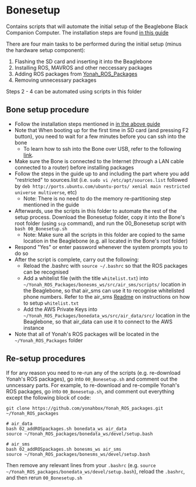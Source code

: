 # Bonesetup

Contains scripts that will automate the initial setup of the Beaglebone Black Companion Computer. The installation steps are found [in this guide](https://subscription.packtpub.com/book/hardware_and_creative/9781786463654/1/ch01lvl1sec12/installing-ros-in-beaglebone-black)

There are four main tasks to be performed during the initial setup (minus the hardware setup component):

1. Flashing the SD card and inserting it into the Beaglebone
2. Installing ROS, MAVROS and other neccessary packages
3. Adding ROS packages from [Yonah_ROS_Packages](https://github.com/yonahbox/Yonah_ROS_packages.git)
4. Removing unnecessary packages

Steps 2 - 4 can be automated using scripts in this folder

## Bone setup procedure

* Follow the installation steps mentioned in [in the above guide](https://subscription.packtpub.com/book/hardware_and_creative/9781786463654/1/ch01lvl1sec12/installing-ros-in-beaglebone-black)
* Note that When booting up for the first time in SD card (and pressing F2 button), you need to wait for a few minutes before you can ssh into the bone
    * To learn how to ssh into the Bone over USB, refer to the following [link](https://www.dummies.com/computers/beaglebone/how-to-connect-your-beaglebone-via-ssh-over-usb/).
* Make sure the Bone is connected to the Internet (through a LAN cable connected to a router) before installing packages
* Follow the steps in the guide up to and including the part where you add "restricted" to sources.list (i.e. `sudo vi /etc/apt/sources.list` followed by `deb http://ports.ubuntu.com/ubuntu-ports/ xenial main restricted universe multiverse`, etc)
    * Note: There is no need to do the memory re-partitioning step mentioned in the guide
* Afterwards, use the scripts in this folder to automate the rest of the setup process. Download the Bonesetup folder, copy it into the Bone's root folder (using `scp` command), and run the 00_Bonesetup script with `bash 00_Bonesetup.sh`
    * Note: Make sure all the scripts in this folder are copied to the same location in the Beaglebone (e.g. all located in the Bone's root folder)
* Respond "Yes" or enter password whenever the system prompts you to do so
* After the script is complete, carry out the following:
    * Reload the .bashrc with `source ~/.bashrc` so that the ROS packages can be recognised
    * Add a whitelist file (with the title `whitelist.txt`) into `~/Yonah_ROS_Packages/bonesms_ws/src/air_sms/scripts/` location in the Beaglebone, so that air_sms can use it to recognise whitelisted phone numbers. Refer to the air_sms [Readme](https://github.com/yonahbox/Yonah_ROS_packages/tree/master/bonesms_ws) on instructions on how to setup `whitelist.txt`
    * Add the AWS Private Keys into `~/Yonah_ROS_Packages/bonedata_ws/src/air_data/src/` location in the Beaglebone, so that air_data can use it to connect to the AWS instance
* Note that all of Yonah's ROS packages will be located in the `~/Yonah_ROS_Packages` folder

## Re-setup procedures

If for any reason you need to re-run any of the scripts (e.g. re-download Yonah's ROS packages), go into `00_Bonesetup.sh` and comment out the unncessary parts. For example, to re-download and re-compile Yonah's ROS packages, go into `00_Bonesetup.sh`, and comment out everything except the following block of code:

```
git clone https://github.com/yonahbox/Yonah_ROS_packages.git ~/Yonah_ROS_packages

# air_data
bash 02_addROSpackages.sh bonedata_ws air_data
source ~/Yonah_ROS_packages/bonedata_ws/devel/setup.bash

# air_sms
bash 02_addROSpackages.sh bonesms_ws air_sms
source ~/Yonah_ROS_packages/bonesms_ws/devel/setup.bash
```

Then remove any relevant lines from your `.bashrc` (e.g. `source ~/Yonah_ROS_packages/bonedata_ws/devel/setup.bash`), reload the `.bashrc`, and then rerun `00_Bonesetup.sh`